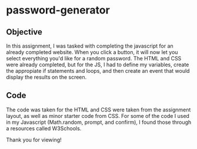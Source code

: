 # password-generator

## Objective
In this assignment, I was tasked with completing the javascript for an already completed website. When
you click a button, it will now let you select everything you'd like for a random password. The HTML and CSS
were already completed, but for the JS, I had to define my variables, create the appropiate if statements and loops,
and then create an event that would display the results on the screen.

## Code

The code was taken for the HTML and CSS were taken from the assignment layout, as well as minor starter code from CSS.
For some of the code I used in my Javascript (Math.random, prompt, and confirm), I found those through a resources called 
W3Schools. 

Thank you for viewing!